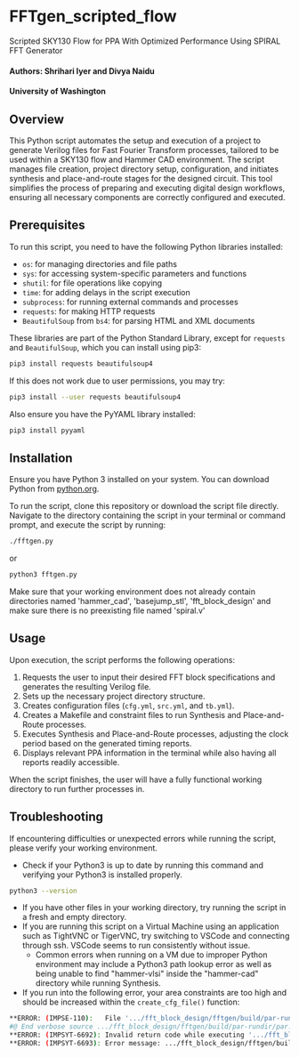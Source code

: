 # FFTgen_scripted_flow
Scripted SKY130 Flow for PPA With Optimized Performance Using SPIRAL FFT Generator


#### Authors: Shrihari Iyer and Divya Naidu
#### University of Washington

## Overview
This Python script automates the setup and execution of a project to generate Verilog files for Fast Fourier Transform processes, tailored to be used within a SKY130 flow and Hammer CAD environment. The script manages file creation, project directory setup, configuration, and initiates synthesis and place-and-route stages for the designed circuit. This tool simplifies the process of preparing and executing digital design workflows, ensuring all necessary components are correctly configured and executed.

## Prerequisites
To run this script, you need to have the following Python libraries installed:
- `os`: for managing directories and file paths
- `sys`: for accessing system-specific parameters and functions
- `shutil`: for file operations like copying
- `time`: for adding delays in the script execution
- `subprocess`: for running external commands and processes
- `requests`: for making HTTP requests
- `BeautifulSoup` from `bs4`: for parsing HTML and XML documents

These libraries are part of the Python Standard Library, except for `requests` and `BeautifulSoup`, which you can install using pip3:

```bash
pip3 install requests beautifulsoup4
```
If this does not work due to user permissions, you may try:
```bash
pip3 install --user requests beautifulsoup4
```

Also ensure you have the PyYAML library installed:

```bash
pip3 install pyyaml
```

## Installation
Ensure you have Python 3 installed on your system. You can download Python from [python.org](https://python.org).

To run the script, clone this repository or download the script file directly. Navigate to the directory containing the script in your terminal or command prompt, and execute the script by running:

```bash
./fftgen.py
```
or
```bash
python3 fftgen.py
```

Make sure that your working environment does not already contain directories named 'hammer_cad', 'basejump_stl', 'fft_block_design' and make sure there is no preexisting file named 'spiral.v'

## Usage
Upon execution, the script performs the following operations:
1. Requests the user to input their desired FFT block specifications and generates the resulting Verilog file.
2. Sets up the necessary project directory structure.
3. Creates configuration files (`cfg.yml`, `src.yml`, and `tb.yml`).
4. Creates a Makefile and constraint files to run Synthesis and Place-and-Route processes.
5. Executes Synthesis and Place-and-Route processes, adjusting the clock period based on the generated timing reports.
6. Displays relevant PPA information in the terminal while also having all reports readily accessible.

When the script finishes, the user will have a fully functional working directory to run further processes in.

## Troubleshooting
If encountering difficulties or unexpected errors while running the script, please verify your working environment.
- Check if your Python3 is up to date by running this command and verifying your Python3 is installed properly.
```bash
python3 --version
```
- If you have other files in your working directory, try running the script in a fresh and empty directory.
- If you are running this script on a Virtual Machine using an application such as TightVNC or TigerVNC, try switching to VSCode and connecting through ssh. VSCode seems to run consistently without issue.
  - Common errors when running on a VM due to improper Python environment may include a Python3 path lookup error as well as being unable to find "hammer-vlsi" inside the "hammer-cad" directory while running Synthesis.
- If you run into the following error, your area constraints are too high and should be increased within the `create_cfg_file()` function:
```bash
**ERROR: (IMPSE-110):   File '.../fft_block_design/fftgen/build/par-rundir/par.tcl' line 160: 1.
#@ End verbose source .../fft_block_design/fftgen/build/par-rundir/par.tcl
**ERROR: (IMPSYT-6692): Invalid return code while executing '.../fft_block_design/fftgen/build/par-rundir/par.tcl' was returned and script processing was stopped. Review the following error in '.../fft_block_design/fftgen/build/par-rundir/par.tcl' then restart.
**ERROR: (IMPSYT-6693): Error message: .../fft_block_design/fftgen/build/par-rundir/par.tcl: 1.
```
